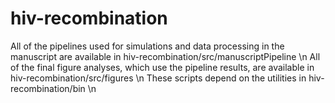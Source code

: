 # hiv-recombination
All of the pipelines used for simulations and data processing in the manuscript are available in hiv-recombination/src/manuscriptPipeline \n
All of the final figure analyses, which use the pipeline results, are available in hiv-recombination/src/figures \n
These scripts depend on the utilities in hiv-recombination/bin \n

